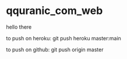 # qquranic_com_web

hello there

to push on heroku:
git push heroku master:main

to push on github:
git push origin master

